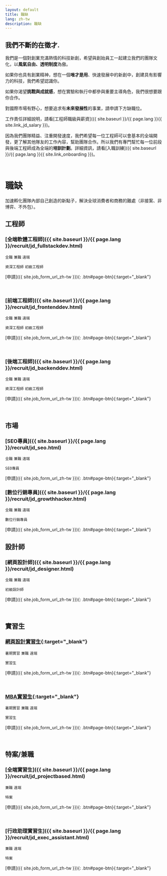 ```yaml
---
layout: default
title: 職缺
lang: zh-tw
description: 職缺
---
```




## 我們不斷的在徵才.

我們是一個對創業充滿熱情的科技新創，希望與創始員工一起建立我們的團隊文化，以**風氣自由、透明制度**為傲。

如果你也具有創業精神，想在一個**唯才是用**、快速發展中的新創中，創建具有影響力的科技，我們希望認識你。

如果你渴望**挑戰與成就感**，想在實驗和執行中都參與重要主導角色，我們很想要跟你合作。

對國際市場有野心，想要追求有**未來發展性**的事業，請申請下方缺職位。

工作責任詳細說明，請看[工程師職級與薪資]({{ site.baseurl }}/{{ page.lang }}{{ site.link_jd_salary }})。

因為我們團隊精益、注重開發速度，我們希望每一位工程師可以會基本的全端開發，更了解其他隊友的工作內容，幫助團隊合作。所以我們有專門幫忙每一位前段與後端工程師成為全端的**培訓計劃**。詳細資訊，請看[入職訓練]({{ site.baseurl }}/{{ page.lang }}{{ site.link_onboarding }})。

<br>

# 職缺

加速孵化團隊內部自己創造的新點子，解決全球消費者和商務的難處（非接案、非博弈、不外包）。

## 工程師

### [全端軟體工程師]({{ site.baseurl }}/{{ page.lang }}/recruit/jd_fullstackdev.html)

`全職` `兼職` `遠端`

`資深工程師`  `初級工程師`

[申請]({{ site.job_form_url_zh-tw }}){: .btn#page-btn}{:target="_blank"}

<br>

### [前端工程師]({{ site.baseurl }}/{{ page.lang }}/recruit/jd_frontenddev.html)

`全職`  `兼職` `遠端`

`資深工程師` `初級工程師`

[申請]({{ site.job_form_url_zh-tw }}){: .btn#page-btn}{:target="_blank"}

<br>

### [後端工程師]({{ site.baseurl }}/{{ page.lang }}/recruit/jd_backenddev.html)

`全職` `兼職` `遠端`

`資深工程師` `初級工程師`

[申請]({{ site.job_form_url_zh-tw }}){: .btn#page-btn}{:target="_blank"}

<br>

<!--
### [手機應用工程師](https://www.cakeresume.com/companies/avance-venture-lab/jobs/mobile-application-engineer-ios-android){:target="_blank"}

`全職`  `遠端` `台北`

`資深工程師`

[申請]({{ site.job_form_url_zh-tw }}){: .btn#page-btn}{:target="_blank"}

<br>

### [DevOps工程師](https://www.cakeresume.com/companies/avance-venture-lab/jobs/devops-sre-engineer-remote-work){:target="_blank"}

`全職`  `遠端` `台北`

`初級工程師`

[申請]({{ site.job_form_url_zh-tw }}){: .btn#page-btn}{:target="_blank"}

<br>

### [QC/QA工程師](https://www.cakeresume.com/companies/avance-venture-lab/jobs/qa-qc-engineer-remote-work){:target="_blank"}

`全職`  `遠端` `台北`

`初級工程師`

[申請]({{ site.job_form_url_zh-tw }}){: .btn#page-btn}{:target="_blank"}

<br>

-->

## 市場

### [SEO專員]({{ site.baseurl }}/{{ page.lang }}/recruit/jd_seo.html)

`全職` `兼職` `遠端`

`SEO專員`

[申請]({{ site.job_form_url_zh-tw }}){: .btn#page-btn}{:target="_blank"}

### [數位行銷專員]({{ site.baseurl }}/{{ page.lang }}/recruit/jd_growthhacker.html)

`全職` `兼職` `遠端`

`數位行銷專員`

[申請]({{ site.job_form_url_zh-tw }}){: .btn#page-btn}{:target="_blank"}


## 設計師

### [網頁設計師]({{ site.baseurl }}/{{ page.lang }}/recruit/jd_designer.html)

`全職` `兼職` `遠端`

`初級設計師`

[申請]({{ site.job_form_url_zh-tw }}){: .btn#page-btn}{:target="_blank"}

<br>

## 實習生

### [網頁設計實習生](https://www.avancevl.com/student){:target="_blank"}

`暑期實習`  `兼職` `遠端`

`實習生`

[申請]({{ site.job_form_url_zh-tw }}){: .btn#page-btn}{:target="_blank"}

<br>

### [MBA實習生](https://www.avancevl.com/student){:target="_blank"}

`暑期實習`  `兼職` `遠端`

`實習生`

[申請]({{ site.job_form_url_zh-tw }}){: .btn#page-btn}{:target="_blank"}

<br>

## 特案/兼職

### [全端實習生]({{ site.baseurl }}/{{ page.lang }}/recruit/jd_projectbased.html)

`兼職`  `遠端`

`特案`

[申請]({{ site.job_form_url_zh-tw }}){: .btn#page-btn}{:target="_blank"}

<br>

### [行政助理實習生]({{ site.baseurl }}/{{ page.lang }}/recruit/jd_exec_assistant.html)

`兼職`  `遠端`

`特案`

[申請]({{ site.job_form_url_zh-tw }}){: .btn#page-btn}{:target="_blank"}

<br>

